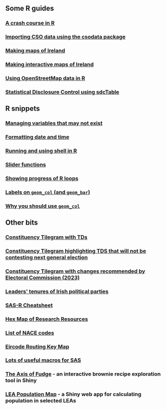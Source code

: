 <title></title>

## Some R guides 

### [A crash course in R](https://brendanjodowd.github.io/r_crash_course/)

### [Importing CSO data using the csodata package](https://brendanjodowd.github.io/cso_guide/)

### [Making maps of Ireland](https://brendanjodowd.github.io/map_guide/)

### [Making interactive maps of Ireland](https://brendanjodowd.github.io/interactive_maps/)

### [Using OpenStreetMap data in R](https://brendanjodowd.github.io/snippets/osm_r)

### [Statistical Disclosure Control using sdcTable](https://brendanjodowd.github.io/sdc_guide/)

## R snippets

### <a href="https://brendanjodowd.github.io/snippets/variables_may_not_exist" target="_blank">Managing variables that may not exist</a>
### <a href="https://brendanjodowd.github.io/snippets/date_time_formats" target="_blank">Formatting date and time</a>
### <a href="https://brendanjodowd.github.io/snippets/shell" target="_blank">Running and using shell in R</a>
### <a href="https://brendanjodowd.github.io/snippets/slider" target="_blank">Slider functions</a>
### <a href="https://brendanjodowd.github.io/snippets/long_code" target="_blank">Showing progress of R loops</a>
### <a href="https://brendanjodowd.github.io/snippets/geom_col_labels" target="_blank">Labels on `geom_col` (and `geom_bar`)</a>
### <a href="https://brendanjodowd.github.io/snippets/geom_col" target="_blank">Why you should use `geom_col`</a>


## Other bits

### <a href="https://brendanjodowd.github.io/cons_map" target="_blank">Constituency Tilegram with TDs</a>

### <a href="https://brendanjodowd.github.io/retiring_tds" target="_blank">Constituency Tilegram highlighting TDS that will not be contesting next general election</a>

### <a href="https://brendanjodowd.github.io/consmap1" target="_blank">Constituency Tilegram with changes recommended by Electoral Commission (2023)</a>

### <a href="https://brendanjodowd.github.io/leaders" target="_blank">Leaders' tenures of Irish political parties</a>

### <a href="https://brendanjodowd.github.io/assets/sas-r.pdf" target="_blank">SAS-R Cheatsheet</a>

### <a href="https://brendanjodowd.github.io/snippets/hub_map" target="_blank">Hex Map of Research Resources</a>

### <a href="https://htmlpreview.github.io/?https://github.com/brendanjodowd/nace_page/blob/main/nace_page.html" target="_blank">List of NACE codes</a>

### <a href="https://brendanjodowd.github.io/snippets/eircode_map" target="_blank">Eircode Routing Key Map</a>

### <a href="https://github.com/brendanjodowd/SAS" target="_blank">Lots of useful macros for SAS</a>

### <a href="https://brendanjodowd.shinyapps.io/Brownie/" target="_blank">The Axis of Fudge</a> - an interactive brownie recipe exploration tool in Shiny

### <a href="https://brendanjodowd.shinyapps.io/pop_map" target="_blank">LEA Population Map</a> - a Shiny web app for calculating population in selected LEAs

 

